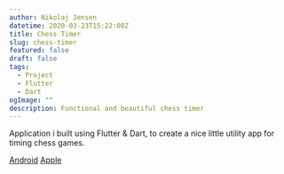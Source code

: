 ```yaml
---
author: Nikolaj Jensen
datetime: 2020-03-23T15:22:00Z
title: Chess Timer
slug: chess-timer
featured: false
draft: false
tags:
  - Project
  - Flutter
  - Dart
ogImage: ""
description: Functional and beautiful chess timer
---
```


Application i built using Flutter & Dart, to create a nice little utility app for timing chess games.

[Android](https://play.google.com/store/apps/details?id=com.nikolajjsj.chessclock)
[Apple](https://apps.apple.com/us/app/chess-clock-timer/id1546595452)

